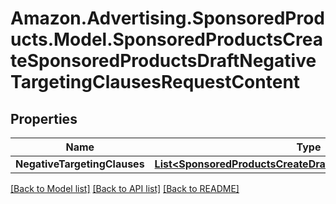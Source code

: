 # Amazon.Advertising.SponsoredProducts.Model.SponsoredProductsCreateSponsoredProductsDraftNegativeTargetingClausesRequestContent

## Properties

Name | Type | Description | Notes
------------ | ------------- | ------------- | -------------
**NegativeTargetingClauses** | [**List&lt;SponsoredProductsCreateDraftNegativeTargetingClause&gt;**](SponsoredProductsCreateDraftNegativeTargetingClause.md) |  | 

[[Back to Model list]](../README.md#documentation-for-models) [[Back to API list]](../README.md#documentation-for-api-endpoints) [[Back to README]](../README.md)

